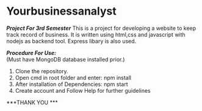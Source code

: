 # Yourbusinessanalyst
***Project For 3rd Semester***
This is a project for developing a website to keep track record of business. It is written using html,css and javascript with nodejs as 
backend tool. Express libary is also used.

***Procedure For Use:***<br>
(Must have MongoDB database installed prior.)
<ol>
  <li>Clone the repository.</li>
   <li>Open cmd in root folder and enter: npm install</li>
    <li>After installation of Dependencies: npm start</li>
    <li>Create account and Follow Help for further guidelines</li>
</ol>

***THANK YOU ***
